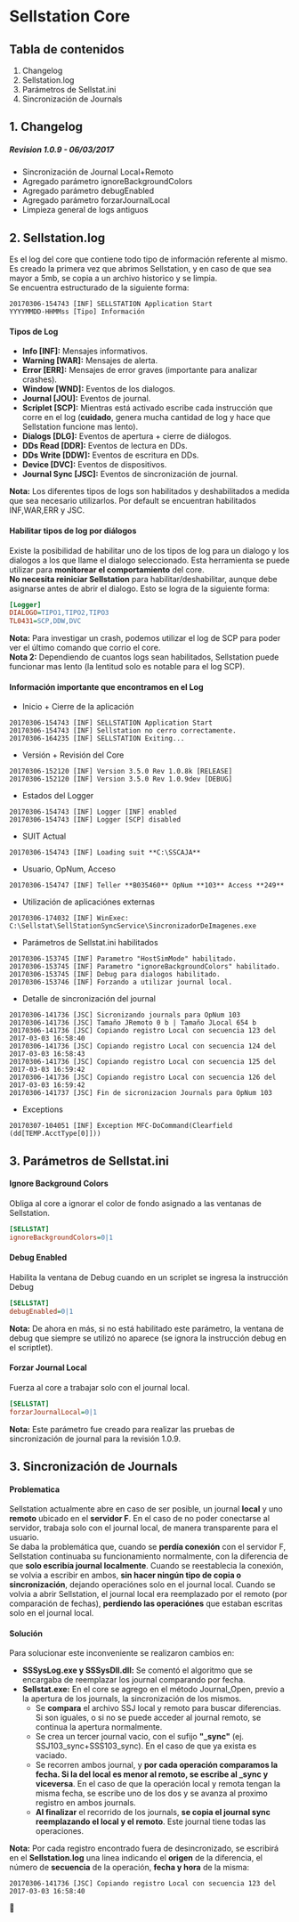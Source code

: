 # Sellstation Core

## Tabla de contenidos
1. Changelog
2. Sellstation.log
3. Parámetros de Sellstat.ini
4. Sincronización de Journals

## 1. Changelog
##### Revision 1.0.9 - 06/03/2017
 - Sincronización de Journal Local+Remoto
 - Agregado parámetro ignoreBackgroundColors
 - Agregado parámetro debugEnabled
 - Agregado parámetro forzarJournalLocal
 - Limpieza general de logs antiguos

## 2. Sellstation.log
Es el log del core que contiene todo tipo de información referente al mismo. Es creado la primera vez que abrimos Sellstation, y en caso de que sea mayor a 5mb, se copia a un archivo historico y se limpia.  
Se encuentra estructurado de la siguiente forma:  
```text
20170306-154743 [INF] SELLSTATION Application Start  
YYYYMMDD-HHMMss [Tipo] Información
```

#### Tipos de Log
- **Info [INF]:** Mensajes informativos.
- **Warning [WAR]:** Mensajes de alerta.
- **Error [ERR]:** Mensajes de error graves (importante para analizar crashes).
- **Window [WND]:** Eventos de los dialogos.
- **Journal [JOU]:** Eventos de journal.
- **Scriplet [SCP]:** Mientras está activado escribe cada instrucción que corre en el log (**cuidado**, genera mucha cantidad de log y hace que Sellstation funcione mas lento).
- **Dialogs [DLG]:** Eventos de apertura + cierre de diálogos.
- **DDs Read [DDR]:** Eventos de lectura en DDs.
- **DDs Write [DDW]:** Eventos de escritura en DDs.
- **Device [DVC]:** Eventos de dispositivos.
- **Journal Sync [JSC]:** Eventos de sincronización de journal.

**Nota:** Los diferentes tipos de logs son habilitados y deshabilitados a medida que sea necesario utilizarlos. Por default se encuentran habilitados INF,WAR,ERR y JSC.

#### Habilitar tipos de log por diálogos
Existe la posibilidad de habilitar uno de los tipos de log para un dialogo y los dialogos a los que llame el dialogo seleccionado. Esta herramienta se puede utilizar para **monitorear el comportamiento** del core.  
**No necesita reiniciar Sellstation** para habilitar/deshabilitar, aunque debe asignarse antes de abrir el dialogo.
Esto se logra de la siguiente forma:
```ini
[Logger]
DIALOGO=TIPO1,TIPO2,TIPO3
TL0431=SCP,DDW,DVC
```
**Nota:** Para investigar un crash, podemos utilizar el log de SCP para poder ver el último comando que corrio el core.  
**Nota 2:** Dependiendo de cuantos logs sean habilitados, Sellstation puede funcionar mas lento (la lentitud solo es notable para el log SCP).

#### Información importante que encontramos en el Log

- Inicio + Cierre de la aplicación
```text
20170306-154743 [INF] SELLSTATION Application Start  
20170306-154743 [INF] Sellstation no cerro correctamente.  
20170306-164235 [INF] SELLSTATION Exiting...
```

- Versión + Revisión del Core
```text
20170306-152120 [INF] Version 3.5.0 Rev 1.0.8k [RELEASE]  
20170306-152120 [INF] Version 3.5.0 Rev 1.0.9dev [DEBUG]
```

- Estados del Logger
```text
20170306-154743 [INF] Logger [INF] enabled  
20170306-154743 [INF] Logger [SCP] disabled
```

- SUIT Actual
```text
20170306-154743 [INF] Loading suit **C:\SSCAJA**
```

- Usuario, OpNum, Acceso
```text
20170306-154747 [INF] Teller **B035460** OpNum **103** Access **249**
```

- Utilización de aplicaciónes externas
```text
20170306-174032 [INF] WinExec: C:\Sellstat\SellStationSyncService\SincronizadorDeImagenes.exe
```

- Parámetros de Sellstat.ini habilitados
```text
20170306-153745 [INF] Parametro "HostSimMode" habilitado.
20170306-153745 [INF] Parametro "ignoreBackgroundColors" habilitado.  
20170306-153745 [INF] Debug para dialogos habilitado.  
20170306-153746 [INF] Forzando a utilizar journal local.
```

- Detalle de sincronización del journal
```text
20170306-141736 [JSC] Sicronizando journals para OpNum 103  
20170306-141736 [JSC] Tamaño JRemoto 0 b | Tamaño JLocal 654 b  
20170306-141736 [JSC] Copiando registro Local con secuencia 123 del 2017-03-03 16:58:40  
20170306-141736 [JSC] Copiando registro Local con secuencia 124 del 2017-03-03 16:58:43  
20170306-141736 [JSC] Copiando registro Local con secuencia 125 del 2017-03-03 16:59:42  
20170306-141736 [JSC] Copiando registro Local con secuencia 126 del 2017-03-03 16:59:42  
20170306-141737 [JSC] Fin de sicronizacion Journals para OpNum 103  
```

- Exceptions
```text
20170307-104051 [INF] Exception MFC-DoCommand(Clearfield (dd[TEMP.AcctType[0]]))
```

## 3. Parámetros de Sellstat.ini
#### Ignore Background Colors  
Obliga al core a ignorar el color de fondo asignado a las ventanas de Sellstation.
```ini
[SELLSTAT]
ignoreBackgroundColors=0|1
```

#### Debug Enabled
Habilita la ventana de Debug cuando en un scriplet se ingresa la instrucción Debug
```ini
[SELLSTAT]
debugEnabled=0|1
```
**Nota:** De ahora en más, si no está habilitado este parámetro, la ventana de debug que siempre se utilizó no aparece (se ignora la instrucción debug en el scriptlet).

#### Forzar Journal Local
Fuerza al core a trabajar solo con el journal local.
```ini
[SELLSTAT]
forzarJournalLocal=0|1
```
**Nota:** Este parámetro fue creado para realizar las pruebas de sincronización de journal para la revisión 1.0.9.

## 3. Sincronización de Journals
#### Problematica
Sellstation actualmente abre en caso de ser posible, un journal **local** y uno **remoto** ubicado en el **servidor F**. En el caso de no poder conectarse al servidor, trabaja solo con el journal local, de manera transparente para el usuario.  
Se daba la problemática que, cuando se **perdía conexión** con el servidor F, Sellstation continuaba su funcionamiento normalmente, con la diferencia de que **solo escribía journal localmente**. Cuando se reestablecia la conexión, se volvia a escribir en ambos, **sin hacer ningún tipo de copia o sincronización**, dejando operaciónes solo en el journal local. Cuando se volvia a abrir Sellstation, el journal local era reemplazado por el remoto (por comparación de fechas), **perdiendo las operaciónes** que estaban escritas solo en el journal local.

#### Solución
Para solucionar este inconveniente se realizaron cambios en:
- **SSSysLog.exe y SSSysDll.dll:** Se comentó el algoritmo que se encargaba de reemplazar los journal comparando por fecha.
- **Sellstat.exe:** En el core se agrego en el método Journal_Open, previo a la apertura de los journals, la sincronización de los mismos.
  - Se **compara** el archivo SSJ local y remoto para buscar diferencias. Si son iguales, o si no se puede acceder al journal remoto, se continua la apertura normalmente.
  - Se crea un tercer journal vacio, con el sufijo **"\_sync"** (ej. SSJ103_sync+SSS103_sync). En el caso de que ya exista es vaciado.
  - Se recorren ambos journal, y **por cada operación comparamos la fecha. Si la del local es menor al remoto, se escribe al \_sync y viceversa**. En el caso de que la operación local y remota tengan la misma fecha, se escribe uno de los dos y se avanza al proximo registro en ambos journals.
  - **Al finalizar** el recorrido de los journals, **se copia el journal sync reemplazando el local y el remoto**. Este journal tiene todas las operaciones.

**Nota:** Por cada registro encontrado fuera de desincronizado, se escribirá en el **Sellstation.log** una linea indicando el **origen** de la diferencia, el número de **secuencia** de la operación, **fecha y hora** de la misma:
```text
20170306-141736 [JSC] Copiando registro Local con secuencia 123 del 2017-03-03 16:58:40  
```

:pig:
